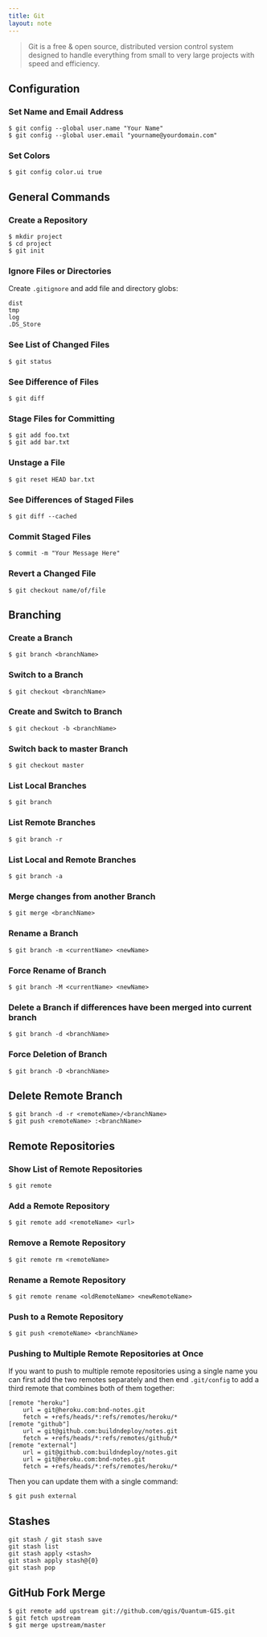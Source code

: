 ```yaml
---
title: Git
layout: note
---
```


> Git is a free & open source, distributed version control system designed to handle everything from small to very large projects with speed and efficiency.

## Configuration

### Set Name and Email Address

	$ git config --global user.name "Your Name"
	$ git config --global user.email "yourname@yourdomain.com"

### Set Colors

	$ git config color.ui true

## General Commands

### Create a Repository

	$ mkdir project
	$ cd project
	$ git init

### Ignore Files or Directories

Create `.gitignore` and add file and directory globs:

	dist
	tmp
	log
	.DS_Store

### See List of Changed Files

	$ git status
	
### See Difference of Files

	$ git diff

### Stage Files for Committing

	$ git add foo.txt
	$ git add bar.txt

### Unstage a File

	$ git reset HEAD bar.txt

### See Differences of Staged Files

	$ git diff --cached
	
### Commit Staged Files

	$ commit -m "Your Message Here"

### Revert a Changed File

	$ git checkout name/of/file

## Branching

### Create a Branch

	$ git branch <branchName>

### Switch to a Branch

	$ git checkout <branchName>

### Create and Switch to Branch

	$ git checkout -b <branchName>

### Switch back to master Branch

	$ git checkout master

### List Local Branches

	$ git branch

### List Remote Branches

	$ git branch -r

### List Local and Remote Branches

	$ git branch -a

### Merge changes from another Branch

	$ git merge <branchName>
	
### Rename a Branch

	$ git branch -m <currentName> <newName>

### Force Rename of Branch

	$ git branch -M <currentName> <newName>

### Delete a Branch if differences have been merged into current branch

	$ git branch -d <branchName>

### Force Deletion of Branch

	$ git branch -D <branchName>
	
## Delete Remote Branch

	$ git branch -d -r <remoteName>/<branchName>
	$ git push <remoteName> :<branchName>

## Remote Repositories

### Show List of Remote Repositories

	$ git remote
	
### Add a Remote Repository

	$ git remote add <remoteName> <url>
	
### Remove a Remote Repository

	$ git remote rm <remoteName>
	
### Rename a Remote Repository

	$ git remote rename <oldRemoteName> <newRemoteName>

### Push to a Remote Repository

	$ git push <remoteName> <branchName>
	
### Pushing to Multiple Remote Repositories at Once

If you want to push to multiple remote repositories using a single name you can first add the two remotes separately and then end `.git/config` to add a third remote that combines both of them together:

	[remote "heroku"]
		url = git@heroku.com:bnd-notes.git
		fetch = +refs/heads/*:refs/remotes/heroku/*
	[remote "github"]
		url = git@github.com:buildndeploy/notes.git
		fetch = +refs/heads/*:refs/remotes/github/*
	[remote "external"]
	    url = git@github.com:buildndeploy/notes.git
		url = git@heroku.com:bnd-notes.git
		fetch = +refs/heads/*:refs/remotes/heroku/*

Then you can update them with a single command:

	$ git push external

## Stashes

	git stash / git stash save
	git stash list
	git stash apply <stash>
	git stash apply stash@{0}
	git stash pop

## GitHub Fork Merge

    $ git remote add upstream git://github.com/qgis/Quantum-GIS.git
    $ git fetch upstream
    $ git merge upstream/master


